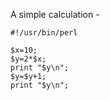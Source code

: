 
A simple calculation -

~~~~~~~~
#!/usr/bin/perl

$x=10;
$y=2*$x;
print "$y\n";
$y=$y+1;
print "$y\n";
~~~~~~~~

